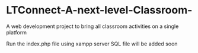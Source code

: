 # LTConnect-A-next-level-Classroom-
A web development project to bring all classroom activities on a single platform

Run the index.php file using xampp server 
SQL file will be added soon
